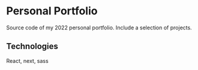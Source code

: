 # Personal Portfolio

Source code of my 2022 personal portfolio. Include a selection of projects. 

## Technologies

React, next, sass
